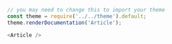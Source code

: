 ```javascript
// you may need to change this to import your theme
const theme = require('../../theme').default;
theme.renderDocumentation('Article');
```

```javascript
<Article />
```
